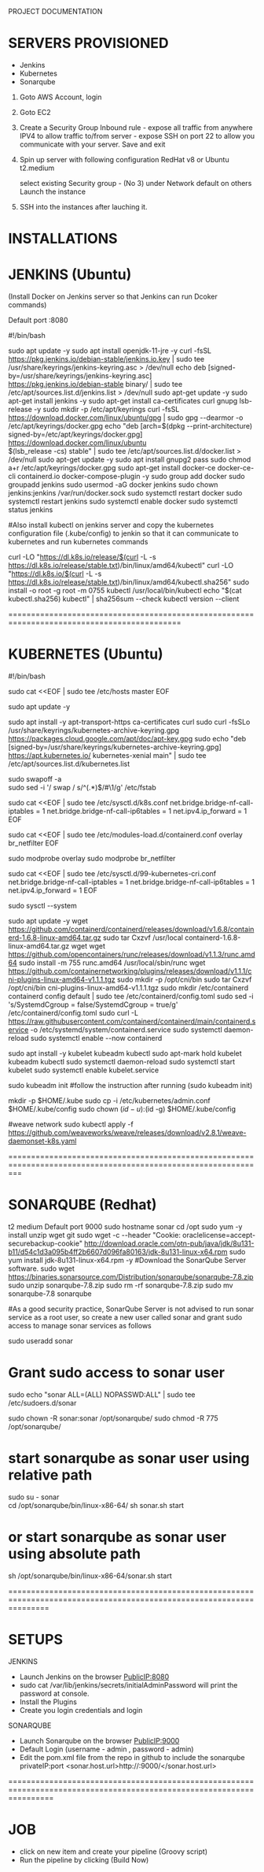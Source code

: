 PROJECT DOCUMENTATION

SERVERS PROVISIONED
===========================================================================
- Jenkins
- Kubernetes
- Sonarqube

1. Goto AWS Account, login
2. Goto EC2
3. Create a Security Group 
	Inbound rule
		- expose all traffic from anywhere IPV4 to allow traffic to/from server
		- expose SSH on port 22 to allow you communicate with your server.
	Save and exit

4. Spin up server with following configuration
	RedHat v8 or Ubuntu
	t2.medium

	select existing Security group - (No 3) under Network
	default on others
	Launch the instance

5. SSH into the instances after lauching it.


INSTALLATIONS
===========================================================================
JENKINS (Ubuntu)
============================================================================================
(Install Docker on Jenkins server so that Jenkins can run Dcoker commands)

Default port :8080


#!/bin/bash

sudo apt update -y
sudo apt install openjdk-11-jre -y
curl -fsSL https://pkg.jenkins.io/debian-stable/jenkins.io.key | sudo tee \
  /usr/share/keyrings/jenkins-keyring.asc > /dev/null
echo deb [signed-by=/usr/share/keyrings/jenkins-keyring.asc] \
  https://pkg.jenkins.io/debian-stable binary/ | sudo tee \
  /etc/apt/sources.list.d/jenkins.list > /dev/null
sudo apt-get update -y
sudo apt-get install jenkins -y
sudo apt-get install ca-certificates curl gnupg lsb-release -y
sudo mkdir -p /etc/apt/keyrings
curl -fsSL https://download.docker.com/linux/ubuntu/gpg | sudo gpg --dearmor -o /etc/apt/keyrings/docker.gpg
echo "deb [arch=$(dpkg --print-architecture) signed-by=/etc/apt/keyrings/docker.gpg] https://download.docker.com/linux/ubuntu \
 $(lsb_release -cs) stable" | sudo tee /etc/apt/sources.list.d/docker.list > /dev/null
sudo apt-get update -y
sudo apt install gnupg2 pass
sudo chmod a+r /etc/apt/keyrings/docker.gpg
sudo apt-get install docker-ce docker-ce-cli containerd.io docker-compose-plugin -y
sudo group add docker
sudo groupadd jenkins
sudo usermod -aG docker jenkins 
sudo chown jenkins:jenkins /var/run/docker.sock
sudo systemctl restart docker
sudo systemctl restart jenkins
sudo systemctl enable docker
sudo systemctl status jenkins


#Also install kubectl on jenkins server and copy the kubernetes configuration file (.kube/config) to jenkin so that it can communicate to kubernetes and run kubernetes commands

curl -LO "https://dl.k8s.io/release/$(curl -L -s https://dl.k8s.io/release/stable.txt)/bin/linux/amd64/kubectl"
curl -LO "https://dl.k8s.io/$(curl -L -s https://dl.k8s.io/release/stable.txt)/bin/linux/amd64/kubectl.sha256"
sudo install -o root -g root -m 0755 kubectl /usr/local/bin/kubectl
echo "$(cat kubectl.sha256)  kubectl" | sha256sum --check
kubectl version --client


============================================================================================

KUBERNETES (Ubuntu)
============================================================================================
#!/bin/bash

sudo cat <<EOF | sudo tee /etc/hosts
<Your privateIP> master
EOF

sudo apt update -y

sudo apt install -y apt-transport-https ca-certificates curl
sudo curl -fsSLo /usr/share/keyrings/kubernetes-archive-keyring.gpg https://packages.cloud.google.com/apt/doc/apt-key.gpg
sudo echo "deb [signed-by=/usr/share/keyrings/kubernetes-archive-keyring.gpg] https://apt.kubernetes.io/ kubernetes-xenial main" | sudo tee /etc/apt/sources.list.d/kubernetes.list

sudo swapoff -a  
sudo sed -i '/ swap / s/^\(.*\)$/#\1/g' /etc/fstab 

sudo cat <<EOF | sudo tee /etc/sysctl.d/k8s.conf
net.bridge.bridge-nf-call-iptables = 1
net.bridge.bridge-nf-call-ip6tables = 1
net.ipv4.ip_forward = 1
EOF


sudo cat <<EOF | sudo tee /etc/modules-load.d/containerd.conf
overlay
br_netfilter
EOF

sudo modprobe overlay
sudo modprobe br_netfilter

sudo cat <<EOF | sudo tee /etc/sysctl.d/99-kubernetes-cri.conf
net.bridge.bridge-nf-call-iptables = 1
net.bridge.bridge-nf-call-ip6tables = 1
net.ipv4.ip_forward = 1
EOF

sudo sysctl --system

sudo apt update -y
wget https://github.com/containerd/containerd/releases/download/v1.6.8/containerd-1.6.8-linux-amd64.tar.gz
sudo tar Cxzvf /usr/local containerd-1.6.8-linux-amd64.tar.gz
wget wget https://github.com/opencontainers/runc/releases/download/v1.1.3/runc.amd64
sudo install -m 755 runc.amd64 /usr/local/sbin/runc
wget https://github.com/containernetworking/plugins/releases/download/v1.1.1/cni-plugins-linux-amd64-v1.1.1.tgz
sudo mkdir -p /opt/cni/bin
sudo tar Cxzvf /opt/cni/bin cni-plugins-linux-amd64-v1.1.1.tgz
sudo mkdir /etc/containerd
containerd config default | sudo tee /etc/containerd/config.toml
sudo sed -i 's/SystemdCgroup \= false/SystemdCgroup \= true/g' /etc/containerd/config.toml
sudo curl -L https://raw.githubusercontent.com/containerd/containerd/main/containerd.service -o /etc/systemd/system/containerd.service
sudo systemctl daemon-reload
sudo systemctl enable --now containerd

sudo apt install -y kubelet kubeadm kubectl
sudo apt-mark hold kubelet kubeadm kubectl
sudo systemctl daemon-reload
sudo systemctl start kubelet
sudo systemctl enable kubelet.service


sudo kubeadm init 
#follow the instruction after running (sudo kubeadm init)

mkdir -p $HOME/.kube
  sudo cp -i /etc/kubernetes/admin.conf $HOME/.kube/config
  sudo chown $(id -u):$(id -g) $HOME/.kube/config

#weave network
sudo kubectl apply -f https://github.com/weaveworks/weave/releases/download/v2.8.1/weave-daemonset-k8s.yaml


===============================================================================================================

SONARQUBE (Redhat)
===============================================================================================================
t2 medium
Default port 9000
sudo hostname sonar
cd /opt
sudo yum -y install unzip wget git
sudo wget -c --header "Cookie: oraclelicense=accept-securebackup-cookie" http://download.oracle.com/otn-pub/java/jdk/8u131-b11/d54c1d3a095b4ff2b6607d096fa80163/jdk-8u131-linux-x64.rpm
sudo yum install jdk-8u131-linux-x64.rpm -y
#Download the SonarQube Server software. 
sudo wget https://binaries.sonarsource.com/Distribution/sonarqube/sonarqube-7.8.zip
sudo unzip sonarqube-7.8.zip
sudo rm -rf sonarqube-7.8.zip
sudo mv sonarqube-7.8 sonarqube


#As a good security practice, SonarQube Server is not advised to run sonar service as a root user, 
so create a new user called sonar and grant sudo access to manage sonar services as follows

sudo useradd sonar

# Grant sudo access to sonar user

sudo echo "sonar ALL=(ALL) NOPASSWD:ALL" | sudo tee /etc/sudoers.d/sonar

sudo chown -R sonar:sonar /opt/sonarqube/
sudo chmod -R 775 /opt/sonarqube/

# start sonarqube as sonar user using relative path
sudo su - sonar  
cd /opt/sonarqube/bin/linux-x86-64/ 
sh sonar.sh start
# or start sonarqube as sonar user using absolute path
sh /opt/sonarqube/bin/linux-x86-64/sonar.sh start 

=====================================================================================================================
 
SETUPS
=======
JENKINS

- Launch Jenkins on the browser <PublicIP:8080>
- sudo cat /var/lib/jenkins/secrets/initialAdminPassword will print the password at console.
- Install the Plugins
- Create you login credentials and login

SONARQUBE

- Launch Sonarqube on the browser <PublicIP:9000>
- Default Login (username - admin , password - admin)
- Edit the pom.xml file from the repo in github to include the sonarqube privateIP:port
	<properties>
		<sonar.host.url>http://<sonarqubeprivateIP>:9000/</sonar.host.url>
	</properties>
	
======================================================================================================================

JOB
=====
- click on new item and create your pipeline (Groovy script)
- Run the pipeline by clicking (Build Now)
